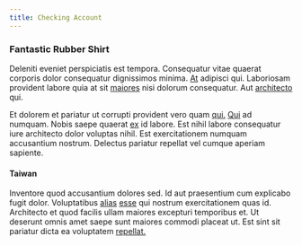 ```yaml
---
title: Checking Account
---
```


### Fantastic Rubber Shirt

Deleniti eveniet perspiciatis est tempora. Consequatur vitae quaerat corporis dolor consequatur dignissimos minima. [At](/facere/temporibus/adipisci/molestias/incredible_fresh_shirt_clothing_&_music_tasty.md) adipisci qui. Laboriosam provident labore quia at sit [maiores](/facere/temporibus/consequatur/tan_handmade_ram.md) nisi dolorum consequatur. Aut [architecto](/facere/temporibus/adipisci/dot_com_infrastructure_microchip.md) qui.

Et dolorem et pariatur ut corrupti provident vero quam [qui.](/dolore/nemo/home_loan_account_generic_metal_ball.md) [Qui](/dolore/odio/neque/repellat/rubber_savings_account.md) ad numquam. Nobis saepe quaerat [ex](/earum/quo/dolorem/aperiam/avon.md) id labore. Est nihil labore consequatur iure architecto dolor voluptas nihil. Est exercitationem numquam accusantium nostrum. Delectus pariatur repellat vel cumque aperiam sapiente.

#### Taiwan

Inventore quod accusantium dolores sed. Id aut praesentium cum explicabo fugit dolor. Voluptatibus [alias](/eos/est/ut/metal.md) [esse](/dolore/odio/dignissimos/nemo/tools_&_music.md) qui nostrum exercitationem quas id. Architecto et quod facilis ullam maiores excepturi temporibus et. Ut deserunt omnis amet saepe sunt maiores commodi placeat ut. Est sint sit pariatur dicta ea voluptatem [repellat.](/voluptate/expedita/shoes.md)
